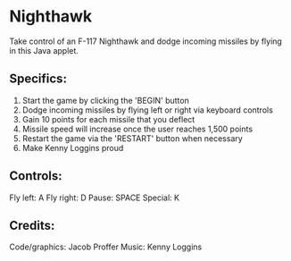 # Nighthawk
Take control of an F-117 Nighthawk and dodge incoming missiles by flying in this Java applet.

Specifics:
-------------
1) Start the game by clicking the 'BEGIN' button
2) Dodge incoming missiles by flying left or right via keyboard controls
3) Gain 10 points for each missile that you deflect
4) Missile speed will increase once the user reaches 1,500 points
5) Restart the game via the 'RESTART' button when necessary
6) Make Kenny Loggins proud

Controls:
-------------
Fly left: A
Fly right: D
Pause: SPACE
Special: K

Credits:
-------------
Code/graphics: Jacob Proffer
Music: Kenny Loggins